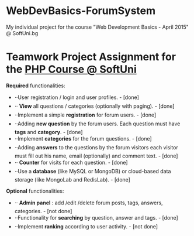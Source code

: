 # WebDevBasics-ForumSystem
My individual project for the course "Web Development Basics - April 2015" @ SoftUni.bg

# Teamwork Project Assignment for the [PHP Course @ SoftUni](https://softuni.bg/trainings/coursesinstances/details/5)

**Required** functionalities:

- ··User registration / login and user profiles. - [done]
- ·· **View** all questions / categories (optionally with paging). - [done]
- ··Implement a simple **registration** for forum users. - [done]
- ··Adding **new question** by the forum users. Each question must have **tags** and **category**. - [done]
- ··Implement **categories** for the forum questions. - [done]
- ··Adding **answers** to the questions by the forum visitors each visitor must fill out his name, email (optionally) and comment text. - [done]
- ·· **Counter** for visits for each question. - [done]
- ··Use a **database** (like MySQL or MongoDB) or cloud-based data storage (like MongoLab and RedisLab). - [done]

**Optional** functionalities:

- ·· **Admin panel** : add /edit /delete forum posts, tags, answers, categories. - [not done]
- ··Functionality for **searching** by question, answer and tags. - [done]
- ··Implement **ranking** according to user activity. - [not done]
